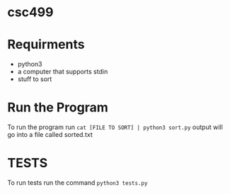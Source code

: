 # csc499

# Requirments 
* python3
* a computer that supports stdin
* stuff to sort

# Run the Program
To run the program run `cat [FILE TO SORT] | python3 sort.py` output will go into a file called sorted.txt

# TESTS
To run tests run the command `python3 tests.py`
